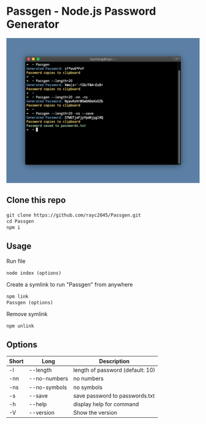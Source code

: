 # Passgen - Node.js Password Generator

[![Photo](https://raw.githubusercontent.com/rayc2045/Passgen/main/demo.png)](https://github.com/rayc2045/Passgen#passgen---nodejs-password-generator)

## Clone this repo
    git clone https://github.com/rayc2045/Passgen.git
    cd Passgen
    npm i

## Usage
Run file

    node index (options)

Create a symlink to run "Passgen" from anywhere

    npm link
    Passgen (options)

Remove symlink

    npm unlink

## Options
| Short | Long              | Description                      |
| ----- | ----------------- | -------------------------------- |
| -l    | --length <number> | length of password (default: 10) |
| -nn   | --no-numbers      | no numbers                       |
| -ns   | --no-symbols      | no symbols                       |
| -s    | --save            | save password to passwords.txt   |
| -h    | --help            | display help for command         |
| -V    | --version         | Show the version                 |